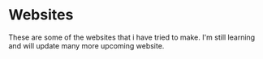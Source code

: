 # Websites
These are some of the websites that i have tried to make. I'm still learning and will update many more upcoming website.
